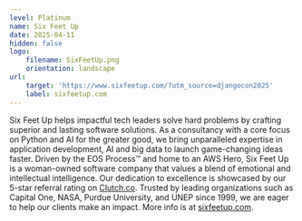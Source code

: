 ```yaml
---
level: Platinum
name: Six Feet Up
date: 2025-04-11
hidden: false
logo:
    filename: SixFeetUp.png
    orientation: landscape
url:
    target: 'https://www.sixfeetup.com/?utm_source=djangocon2025'
    label: sixfeetup.com
---
```


Six Feet Up helps impactful tech leaders solve hard problems by crafting superior and lasting software solutions. As a consultancy with a core focus on Python and AI for the greater good, we bring unparalleled expertise in application development, AI and big data to launch game-changing ideas faster. Driven by the EOS Process™ and home to an AWS Hero, Six Feet Up is a woman-owned software company that values a blend of emotional and intellectual intelligence. Our dedication to excellence is showcased by our 5-star referral rating on [Clutch.co](https://clutch.co/profile/six-feet-up). Trusted by leading organizations such as Capital One, NASA, Purdue University, and UNEP since 1999, we are eager to help our clients make an impact. More info is at [sixfeetup.com](https://sixfeetup.com).

